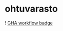 # ohtuvarasto

! [GHA workflow badge](https://github.com/LottaHyppyra/ohtuvarasto/workflows/CI/badge.svq)
